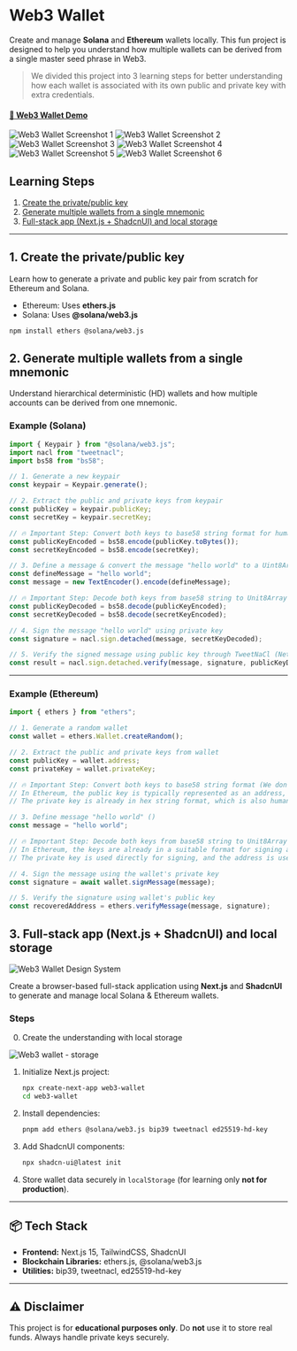 # Web3 Wallet

Create and manage **Solana** and **Ethereum** wallets locally. This fun project is designed to help you understand how multiple wallets can be derived from a single master seed phrase in Web3.

> We divided this project into 3 learning steps for better understanding how each wallet is associated with its own public and private key with extra credentials.

#### [🚀 Web3 Wallet Demo](https://web3walletv1.vercel.app)

![Web3 Wallet Screenshot 1](./public/screenshot-1.png)
![Web3 Wallet Screenshot 2](./public/screenshot-2.png)
![Web3 Wallet Screenshot 3](./public/screenshot-3.png)
![Web3 Wallet Screenshot 4](./public/screenshot-4.png)
![Web3 Wallet Screenshot 5](./public/screenshot-5.png)
![Web3 Wallet Screenshot 6](./public/screenshot-6.png)

## Learning Steps

1. [Create the private/public key](#1-create-the-privatepublic-key)
2. [Generate multiple wallets from a single mnemonic](#2-generate-multiple-wallets-from-a-single-mnemonic)
3. [Full-stack app (Next.js + ShadcnUI) and local storage](#3-full-stack-app-nextjs--shadcnui-and-local-storage)

---

## 1. Create the private/public key

Learn how to generate a private and public key pair from scratch for Ethereum and Solana.

- Ethereum: Uses **ethers.js**
- Solana: Uses **@solana/web3.js**

```bash
npm install ethers @solana/web3.js
```

## 2. Generate multiple wallets from a single mnemonic

Understand hierarchical deterministic (HD) wallets and how multiple accounts can be derived from one mnemonic.

### Example (Solana)

```ts
import { Keypair } from "@solana/web3.js";
import nacl from "tweetnacl";
import bs58 from "bs58";

// 1. Generate a new keypair
const keypair = Keypair.generate();

// 2. Extract the public and private keys from keypair
const publicKey = keypair.publicKey;
const secretKey = keypair.secretKey;

// 🔥 Important Step: Convert both keys to base58 string format for human reading friendly
const publicKeyEncoded = bs58.encode(publicKey.toBytes());
const secretKeyEncoded = bs58.encode(secretKey);

// 3. Define a message & convert the message "hello world" to a Uint8Array
const defineMessage = "hello world";
const message = new TextEncoder().encode(defineMessage);

// 🔥 Important Step: Decode both keys from base58 string to Unit8Array format
const publicKeyDecoded = bs58.decode(publicKeyEncoded);
const secretKeyDecoded = bs58.decode(secretKeyEncoded);

// 4. Sign the message "hello world" using private key
const signature = nacl.sign.detached(message, secretKeyDecoded);

// 5. Verify the signed message using public key through TweetNaCl (Networking and Cryptography library)
const result = nacl.sign.detached.verify(message, signature, publicKeyDecoded);
```

---

### Example (Ethereum)

```ts
import { ethers } from "ethers";

// 1. Generate a random wallet
const wallet = ethers.Wallet.createRandom();

// 2. Extract the public and private keys from wallet
const publicKey = wallet.address;
const privateKey = wallet.privateKey;

// 🔥 Important Step: Convert both keys to base58 string format (We don't need to this step)
// In Ethereum, the public key is typically represented as an address, which is already in a human-readable format
// The private key is already in hex string format, which is also human-readable

// 3. Define message "hello world" ()
const message = "hello world";

// 🔥 Important Step: Decode both keys from base58 string to Unit8Array format (We don't need to this step)
// In Ethereum, the keys are already in a suitable format for signing and verification
// The private key is used directly for signing, and the address is used for verification

// 4. Sign the message using the wallet's private key
const signature = await wallet.signMessage(message);

// 5. Verify the signature using wallet's public key
const recoveredAddress = ethers.verifyMessage(message, signature);
```

## 3. Full-stack app (Next.js + ShadcnUI) and local storage

![Web3 Wallet Design System](./public/web3-wallet-design-system.png)

Create a browser-based full-stack application using **Next.js** and **ShadcnUI** to generate and manage local Solana & Ethereum wallets.

### Steps

0. Create the understanding with local storage

![Web3 wallet - storage](./public/how-web3-wallets-data-stored-in-local-storage.png)

1. Initialize Next.js project:

   ```bash
   npx create-next-app web3-wallet
   cd web3-wallet
   ```

2. Install dependencies:

   ```bash
   pnpm add ethers @solana/web3.js bip39 tweetnacl ed25519-hd-key
   ```

3. Add ShadcnUI components:

   ```bash
   npx shadcn-ui@latest init
   ```

4. Store wallet data securely in `localStorage` (for learning only **not for production**).

---

## 📦 Tech Stack

- **Frontend:** Next.js 15, TailwindCSS, ShadcnUI
- **Blockchain Libraries:** ethers.js, @solana/web3.js
- **Utilities:** bip39, tweetnacl, ed25519-hd-key

---

## ⚠️ Disclaimer

This project is for **educational purposes only**. Do **not** use it to store real funds. Always handle private keys securely.
